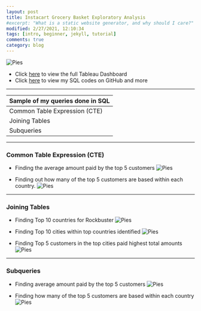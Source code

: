 ```yaml
---
layout: post
title: Instacart Grocery Basket Exploratory Analysis
#excerpt: "What is a static website generator, and why should I care?"
modified: 2/27/2021, 12:10:34
tags: [intro, beginner, jekyll, tutorial]
comments: true
category: blog
---
```



![Pies](https://morwarid1.github.io/images/Rockbuster/RockBuster.png) 

- Click [here](https://public.tableau.com/profile/morwarid.najafizada#!/vizhome/RockbusterStealthDataAnalysisProject/Rockbuster) to view the full Tableau Dashboard 
- Click [here](https://github.com/morwarid1/Rockbuster-Stealth-Data-Analysis-Project) to view my SQL codes on GitHub and more

--------------

Sample of my queries done in SQL  | 
------------ | 
Common Table Expression (CTE) | 
Joining Tables | 
Subqueries |

---------------------------------
### Common Table Expression (CTE)
- Finding the average amount paid by the top 5 customers 
![Pies](https://morwarid1.github.io/images/Rockbuster/CTE_1.png) 

- Finding out how many of the top 5 customers are based within each country. 
![Pies](https://morwarid1.github.io/images/Rockbuster/CTE_2.png) 

---------------
### Joining Tables
- Finding Top 10 countries for Rockbuster
![Pies](https://morwarid1.github.io/images/Rockbuster/JT_1.png) 

- Finding Top 10 cities within top countries identified
![Pies](https://morwarid1.github.io/images/Rockbuster/JT_2.png) 

- Finding Top 5 customers in the top cities paid highest total amounts
![Pies](https://morwarid1.github.io/images/Rockbuster/JT_3.png) 

---------------
### Subqueries
- Finding average amount paid by the top 5 customers
![Pies](https://morwarid1.github.io/images/Rockbuster/SQ_1.png) 

- Finding how many of the top 5 customers are based within each country
![Pies](https://morwarid1.github.io/images/Rockbuster/SQ_2.png) 
